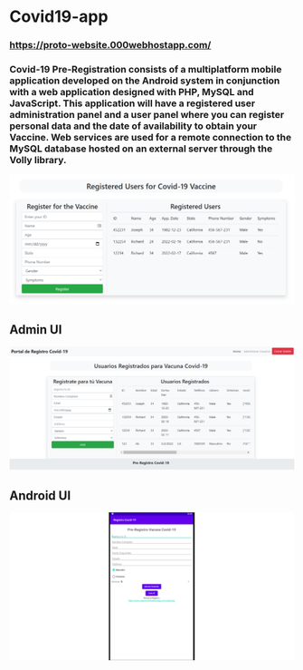 # Covid19-app
### https://proto-website.000webhostapp.com/
### Covid-19 Pre-Registration consists of a multiplatform mobile application developed on the Android system in conjunction with a web application designed with PHP, MySQL and JavaScript. This application will have a registered user administration panel and a user panel where you can register personal data and the date of availability to obtain your Vaccine. Web services are used for a remote connection to the MySQL database hosted on an external server through the Volly library.

![alt text](https://github.com/avrahamluna/Covid19-app/blob/main/Covid-19/images/Covid-UI.PNG?raw=true)

## Admin UI

![alt text](https://github.com/avrahamluna/Covid19-app/blob/main/Covid-19/images/Admin-UI.PNG?raw=true)

## Android UI

![alt text](https://github.com/avrahamluna/Covid19-app/blob/main/Covid-19/images/Android-UI-4.png?raw=true)
